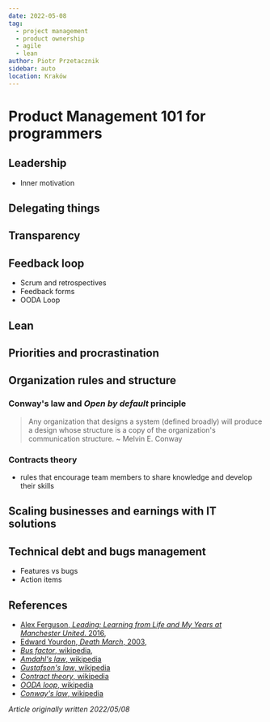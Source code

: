 ```yaml
---
date: 2022-05-08
tag:
  - project management
  - product ownership
  - agile
  - lean
author: Piotr Przetacznik
sidebar: auto
location: Kraków
---
```


# Product Management 101 for programmers

## Leadership

* Inner motivation

## Delegating things

## Transparency

## Feedback loop

* Scrum and retrospectives
* Feedback forms
* OODA Loop

## Lean

## Priorities and procrastination


## Organization rules and structure

### Conway's law and *Open by default* principle

> Any organization that designs a system (defined broadly) will produce a design whose structure is a copy of the organization's communication structure. ~ Melvin E. Conway

### Contracts theory

* rules that encourage team members to share knowledge and develop their skills

## Scaling businesses and earnings with IT solutions


## Technical debt and bugs management

* Features vs bugs
* Action items

## References

* [Alex Ferguson, *Leading: Learning from Life and My Years at Manchester United*. 2016](https://www.amazon.com/Leading-Learning-Years-Manchester-United/dp/0316268100),
* [Edward Yourdon, *Death March*, 2003](https://www.amazon.com/Death-March-2nd-Edward-Yourdon/dp/013143635X),
* [*Bus factor*, wikipedia](https://en.wikipedia.org/wiki/Bus_factor),
* [*Amdahl's law*, wikipedia](https://en.wikipedia.org/wiki/Amdahl%27s_law)
* [*Gustafson's law*, wikipedia](https://en.wikipedia.org/wiki/Gustafson%27s_law)
* [*Contract theory*, wikipedia](https://en.wikipedia.org/wiki/Contract_theory)
* [*OODA loop*, wikipedia](https://en.wikipedia.org/wiki/OODA_loop)
* [*Conway's law*, wikipedia](https://en.wikipedia.org/wiki/Conway%27s_law)

*Article originally written 2022/05/08*
